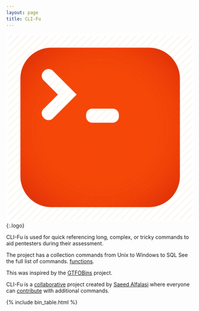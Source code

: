 ```yaml
---
layout: page
title: CLI-Fu
---
```


![logo](/assets/logo.png){:.logo}

CLI-Fu is used for quick referencing long, complex, or tricky commands to aid pentesters during their assessment.

The project has a collection commands from Unix to Windows to SQL See the full list of commands. [functions](/functions/).

This was inspired by the [GTFOBins][] project.

CLI-Fu is a [collaborative][] project created by [Saeed Alfalasi][TheUnkn0wnSec] where everyone can [contribute][] with additional commands.

[functions]: /functions/
[GTFOBins]: https://gtfobins.github.io/
[collaborative]: http://www.comingsoon.com
[contribute]: /contribute/
[TheUnkn0wnSec]: https://twitter.com/TheUnkn0wnSec

{% include bin_table.html %}
